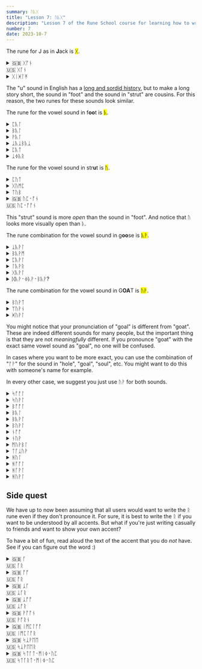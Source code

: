 ```yaml
---
summary: ᚢᚣᚷ
title: "Lesson 7: ᚢᚣᚷ"
description: "Lesson 7 of the Rune School course for learning how to write Modern English with the Anglo-Saxon futhorc"
number: 7
date: 2023-10-7
---
```


The rune for J as in <strong>J</strong>ack is <mark>ᚷ</mark>.

<details>
    <summary>🇬🇧 ᚷᚩᚾ<br>🇺🇸 ᚷᚪᚾ</summary>
    <p>John</p>
</details>

<details>
    <summary>ᚷᛁᚸᛚᛡ</summary>
    <p>jiggly</p>
</details>

The "u" sound in English has a [long and sordid history](https://en.wikipedia.org/wiki/Phonological_history_of_English_close_back_vowels), but to make a long story short, the sound in "foot" and the sound in "strut" are cousins. For this reason, the two runes for these sounds look similar.

The rune for the vowel sound in f<strong>oo</strong>t is <mark>ᚣ</mark>.

<details>
    <summary>ᛈᚣᛚ</summary>
    <p>pull</p>
</details>

<details>
    <summary>ᛒᚣᛚ</summary>
    <p>bull</p>
</details>

<details>
    <summary>ᚹᚣᛚ</summary>
    <p>wool</p>
</details>

<details>
    <summary>ᛣᚣᛣᛒᚣᛣ</summary>
    <p>cookbook</p>
</details>

<details>
    <summary>ᛈᚣᛏ</summary>
    <p>put</p>
</details>

<details>
    <summary>ᛣᛄᚣᚱ</summary>
    <p>cure</p>
</details>

The rune for the vowel sound in str<strong>u</strong>t is <mark>ᚢ</mark>.

<details>
    <summary>ᛈᚢᛏ</summary>
    <p>putt</p>
</details>

<details>
    <summary>ᚷᚢᛗᛈ</summary>
    <p>jump</p>
</details>

<details>
    <summary>ᛏᚢᛒ</summary>
    <p>tub</p>
</details>

<details>
    <summary>🇬🇧 ᚢᛈ᛫​ᚩᚾ<br>🇺🇸 ᚢᛈ᛫​ᚩᚩᚾ</summary>
    <p>up on</p>
</details>

This "strut" sound is more *open* than the sound in "foot". And notice that ᚢ looks more visually open than ᚣ.

The rune combination for the vowel sound in g<strong>oo</strong>se is <mark>ᚣᚹ</mark>.

<details>
    <summary>ᛣᚣᚹᛚ</summary>
    <p>cool</p>
</details>

<details>
    <summary>ᛒᚣᚹᛗ</summary>
    <p>boom</p>
</details>

<details>
    <summary>ᛈᚣᚹᛚ</summary>
    <p>pool</p>
</details>

<details>
    <summary>ᛚᚣᚹᚱ</summary>
    <p>lure</p>
</details>

<details>
    <summary>ᚷᚣᚹᛚ</summary>
    <p>jewel</p>
</details>

<details>
    <summary>ᛞᚣᚹ᛫​ᛄᚣᚹ᛫​ᛒᚣᚹ?</summary>
    <p>Do you boo?</p>
</details>

The rune combination for the vowel sound in G<strong>OA</strong>T is <mark>ᚢᚹ</mark>.

<details>
    <summary>ᛒᚢᚹᛏ</summary>
    <p>boat</p>
</details>

<details>
    <summary>ᛉᚢᚹᚾ</summary>
    <p>zone</p>
</details>

<details>
    <summary>ᚸᚢᚹᛚ</summary>
    <p>goal</p>
</details>

You might notice that your pronunciation of "goal" is different from "goat". These are indeed different sounds for many people, but the important thing is that they are not *meaningfully* different. If you pronounce "goat" with the exact same vowel sound as "goal", no one will be confused.

In cases where you want to be more exact, you can use the combination of "ᚩᚹ" for the sound in "hole", "goal", "soul", etc. You might want to do this with someone's name for example.

In every other case, we suggest you just use ᚢᚹ for both sounds.

<details>
    <summary>ᛋᚩᚩᛚ</summary>
    <p>Saul</p>
</details>

<details>
    <summary>ᛋᚢᚹᛚ</summary>
    <p>soul / sole</p>
</details>

<details>
    <summary>ᛒᚩᚩᛚ</summary>
    <p>ball / bawl</p>
</details>

<details>
    <summary>ᛒᚣᛚ</summary>
    <p>bull</p>
</details>

<details>
    <summary>ᛒᚣᚹᛚ</summary>
    <p>bool</p>
</details>

<details>
    <summary>ᛒᚢᚹᛚ</summary>
    <p>bowl</p>
</details>

<details>
    <summary>ᚾᚩᚩ</summary>
    <p>naw</p>
</details>

<details>
    <summary>ᚾᚢᚹ</summary>
    <p>no / know</p>
</details>

<details>
    <summary>ᛗᚢᚹᛒᛚ</summary>
    <p>mobile</p>
</details>

<details>
    <summary>ᛏᚪᛣᚢᚹ</summary>
    <p>taco</p>
</details>

<details>
    <summary>ᚻᚢᛚ</summary>
    <p>hull</p>
</details>

<details>
    <summary>ᚻᚩᚩᛚ</summary>
    <p>haul</p>
</details>

<details>
    <summary>ᚻᚪᚹᛚ</summary>
    <p>howl</p>
</details>

<details>
    <summary>ᚻᚢᚹᛚ</summary>
    <p>hole</p>
</details>

## Side quest

We have up to now been assuming that all users would want to write the ᚱ rune even if they don't pronounce it. For sure, it is best to write the ᚱ if you want to be understood by all accents. But what if you're just writing casually to friends and want to show your own accent?

To have a bit of fun, read aloud the text of the accent that you do *not* have. See if you can figure out the word :) 

<details>
    <summary>🇬🇧 ᚪ<br>🇺🇸 ᚪᚱ</summary>
    <p>are</p>
</details>

<details>
    <summary>🇬🇧 ᚩᚩ<br>🇺🇸 ᚩᚱ</summary>
    <p>or / ore / awe (if you're British)</p>
</details>

<details>
    <summary>🇬🇧 ᛣᚪ<br>🇺🇸 ᛣᚪᚱ</summary>
    <p>car</p>
</details>

<details>
    <summary>🇬🇧 ᛣᚩᚩ<br>🇺🇸 ᛣᚩᚱ</summary>
    <p>core / caw (if you're British)</p>
</details>

<details>
    <summary>🇬🇧 ᚹᚩᚩᚾ<br>🇺🇸 ᚹᚩᚱᚾ</summary>
    <p>warn / worn</p>
</details>

<details>
    <summary>🇬🇧 ᛁᛗᛈᛚᚩᚩ<br>🇺🇸 ᛁᛗᛈᛚᚩᚱ</summary>
    <p>implore</p>
</details>

<details>
    <summary>🇬🇧 ᛋᛣᚹᛖᛖ<br>🇺🇸 ᛋᛣᚹᛖᛖᚱ</summary>
    <p>square</p>
</details>

<details>
    <summary>🇬🇧 ᛋᛏᚪᛏ᛫ᛗᛁᛄ᛫ᚢᛈ<br>🇺🇸 ᛋᛏᚪᚱᛏ᛫ᛗᛁᛄ᛫ᚢᛈ</summary>
    <p>start me up</p>
</details>

